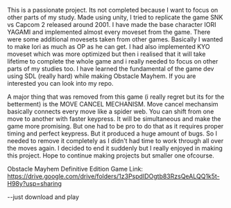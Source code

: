 This is a passionate project. Its not completed because I want to focus on other parts of my study. 
Made using unity, I tried to replicate the game SNK vs Capcom 2 released around 2001. 
I have made the base character IORI YAGAMI and implemented almost every moveset from the game.
There were some additional movesets taken from other games.
Basically I wanted to make Iori as much as OP as he can get.
I had also implemented KYO moveset which was more optimized but then i realised that it will take lifetime to complete the whole game and i really needed to focus on other parts of my studies too.
I have learned the fundamental of the game dev using SDL (really hard) while making Obstacle Mayhem. If you are interested you can look into my repo.

A major thing that was removed from this game (i really regret but its for the betterment) is the MOVE CANCEL MECHANISM.
Move cancel mechansim basically connects every move like a spider web. You can shift from one move to another with faster keypress. It will be simultaneous and make the game more promising. But one had to be pro to do that
as it requires proper timing and perfect keypress.
But it produced a huge amount of bugs. So I needed to remove it completely as I didn't had time to work through all over the moves again.
I decided to end it suddenly but I really enjoyed in making this project.
Hope to continue making projects but smaller one ofcourse.

Obstacle Mayhem Definitive Edition Game Link:
https://drive.google.com/drive/folders/1z3PspdIDOgtb83RzsQeALQQ1k5t-H98y?usp=sharing 

--just download and play
